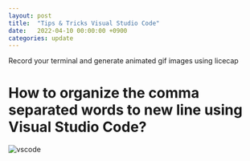 ```yaml
---
layout: post
title:  "Tips & Tricks Visual Studio Code"
date:   2022-04-10 00:00:00 +0900
categories: update
---
```


Record your terminal and generate animated gif images using licecap
# How to organize the comma separated words to new line using Visual Studio Code?
![vscode](https://user-images.githubusercontent.com/12709834/162632246-ce4c8263-0801-44c7-ba4a-4377b2c51d1b.gif)
